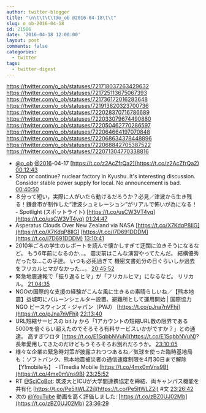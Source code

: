 ```yaml
---
author: twitter-blogger
title: "\n\t\t\t\t@o_ob @2016-04-18\t\t"
slug: o_ob-2016-04-18
id: 21506
date: '2016-04-18 12:00:00'
layout: post
comments: false
categories:
  - twitter
tags:
  - twitter-digest
---
```


https://twitter.com/o_ob/statuses/721718037263429632 https://twitter.com/o_ob/statuses/721725113675067393 https://twitter.com/o_ob/statuses/721736172016283648 https://twitter.com/o_ob/statuses/721913820323700736 https://twitter.com/o_ob/statuses/722028370716786689 https://twitter.com/o_ob/statuses/722033079674490880 https://twitter.com/o_ob/statuses/722050462770286597 https://twitter.com/o_ob/statuses/722064664197070848 https://twitter.com/o_ob/statuses/722068634378448896 https://twitter.com/o_ob/statuses/722068842705387522 https://twitter.com/o_ob/statuses/722071304770338816  

*   [@o_ob](https://twitter.com/o_ob) [@2016](https://twitter.com/2016)-04-17 [https://t.co/z2AcZfrQa2](https://t.co/z2AcZfrQa2) [00:12:43](https://twitter.com/o_ob/statuses/721718037263429632)
*   Stop or continue? nuclear factory in Kyushu. It's interesting discussion. Consider stable power supply for local. No announcement is bad. [00:40:50](https://twitter.com/o_ob/statuses/721725113675067393)
*   ８分って短い，実際に人がいたら動けるだろうか？必見／津波から生き残る！鎌倉市が制作した“津波シュミレーション”がリアルで怖いが為になる！ - Spotlight (スポットライト) [https://t.co/usCW3VT4yq](https://t.co/usCW3VT4yq) [01:24:47](https://twitter.com/o_ob/statuses/721736172016283648)
*   Asperatus Clouds Over New Zealand via NASA [https://t.co/X7KdqP8IlG](https://t.co/X7KdqP8IlG) [https://t.co/I7D691DDDM](https://t.co/I7D691DDDM) [13:10:41](https://twitter.com/o_ob/statuses/721913820323700736)
*   2010年ごろの学生のレポートを読んで懐かしすぎて迂闊に泣きそうになるなど。 もう6年前になるのか...。 震災前はこんな演習やってたんだ。 結構優秀だったな...この子達。 いつも必死過ぎて 機密文書処分の日ぐらいしか過去をフリカルヒマがなかった...。 [20:45:52](https://twitter.com/o_ob/statuses/722028370716786689)
*   緊急地震速報で「振り返るヒマ」が「フリカルヒマ」になるなど。 リリカル。 [21:04:35](https://twitter.com/o_ob/statuses/722033079674490880)
*   NGOの国際的な支援の経験がこんな風に生きるの素晴らしいね／【熊本地震】益城町にバルーンシェルター設置、避難所として運用開始 | 国際協力NGO ピースウィンズ・ジャパン（PWJ） [https://t.co/pJna7nVFhj](https://t.co/pJna7nVFhj) [22:13:40](https://twitter.com/o_ob/statuses/722050462770286597)
*   URL短縮サービスの bit.ly から「1アカウントの短縮URL数の限界である5000を倍ぐらい超えたのでそろそろ有料サービスいかがですか？」との通達。 高すぎワロタ [https://t.co/E1SqbbNVuN](https://t.co/E1SqbbNVuN)? 長年愛用してきたのだけどもうそろそろお別れだろうか。 [23:10:05](https://twitter.com/o_ob/statuses/722064664197070848)
*   様々な企業の緊急時対策が披露されつつあるね／気球を使った臨時基地局も：ソフトバンク、熊本地震被災者の通信速度制限を4月30日まで解除【Y!mobileも】 - ITmedia Mobile [https://t.co/4mx0mVns9B](https://t.co/4mx0mVns9B) [23:25:52](https://twitter.com/o_ob/statuses/722068634378448896)
*   RT [@SciCoBot](https://twitter.com/SciCoBot): 筑波大とICUが大学間連携協定を締結、両キャンパス機能を共有化 [https://t.co/Pe5ltWLZ2i](https://t.co/Pe5ltWLZ2i) #文 [23:26:42](https://twitter.com/o_ob/statuses/722068842705387522)
*   次の [@YouTube](https://twitter.com/YouTube) 動画を高く評価しました: [https://t.co/zBZ0UJ02Mb](https://t.co/zBZ0UJ02Mb) [23:36:29](https://twitter.com/o_ob/statuses/722071304770338816)